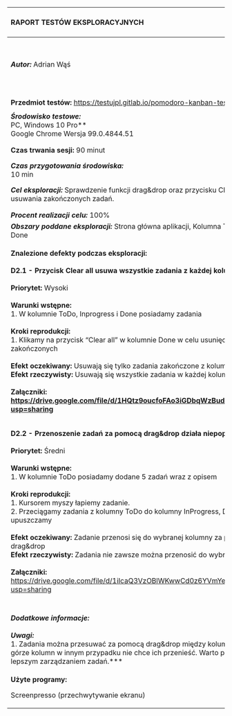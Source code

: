

|**RAPORT TESTÓW EKSPLORACYJNYCH**|***Wersja dokumentu:*** Raport Nr 2|
| :- | :- |
|***Autor:*** Adrian Wąś|***Data i godzina rozpoczęcia testów:***<br>24.03.2022r. 14:30|
|||
|||
|**Przedmiot testów:** https://testujpl.gitlab.io/pomodoro-kanban-test/|
||
|***Środowisko testowe:*** <br>PC, Windows 10 Pro**<br>Google Chrome     Wersja 99.0.4844.51|
||
||
|**Czas trwania sesji:** 90 minut|
|***Czas przygotowania środowiska:*** <br>10 min|***Czas eksploracji:***<br>50 min|***Czas raportowania:***<br>30 min|
|***Cel eksploracji:*** Sprawdzenie funkcji drag&drop oraz przycisku Clear all do usuwania zakończonych zadań. |
||
||
|***Procent realizacji celu:*** 100%|
|***Obszary poddane eksploracji:*** Strona główna aplikacji, Kolumna ToDo, InProgress, Done|
|<p>**Znalezione defekty podczas eksploracji:<br><br>D2.1 - Przycisk Clear all usuwa wszystkie zadania z każdej kolumny.<br><br>Priorytet:** Wysoki<br><br>**Warunki wstępne:**<br>1. W kolumnie ToDo, Inprogress i Done posiadamy zadania<br><br>**Kroki reprodukcji:**<br>1. Klikamy na przycisk “Clear all” w kolumnie Done w celu usunięcia zadań zakończonych<br><br>**Efekt oczekiwany:** Usuwają się tylko zadania zakończone z kolumny Done<br>**Efekt rzeczywisty:** Usuwają się wszystkie zadania w każdej kolumnie. <br><br>**Załączniki:<br><https://drive.google.com/file/d/1HQtz9oucfoFAo3iGDbqWzBudVBbYUZ_y/view?usp=sharing>**</p><p></p><p></p><p><br>**D2.2 -  Przenoszenie zadań za pomocą drag&drop działa niepoprawnie.<br><br>Priorytet:** Średni<br><br>**Warunki wstępne:**<br>1. W kolumnie ToDo posiadamy dodane 5 zadań wraz z opisem<br><br>**Kroki reprodukcji:**<br>1. Kursorem myszy łapiemy zadanie.<br>2. Przeciągamy zadania z kolumny ToDo do kolumny InProgress, Done i upuszczamy<br><br>**Efekt oczekiwany:** Zadanie przenosi się do wybranej kolumny za pomocą drag&drop<br>**Efekt rzeczywisty:** Zadania nie zawsze można przenosić do wybranych kolumn<br><br>**Załączniki:**<br><https://drive.google.com/file/d/1iIcaQ3VzOBlWKwwCd0z6YVmYeGfmCTSF/view?usp=sharing></p>|
||
||
||
||
|***Dodatkowe informacje:<br><br>Uwagi:***<br>1. Zadania można przesuwać za pomocą drag&drop między kolumnami tylko na górze kolumn w innym przypadku nie chce ich przenieść. Warto pomyśleć nad lepszym zarządzaniem zadań.***<br>|
|<p>**Użyte programy:** </p><p>Screenpresso (przechwytywanie ekranu)</p>|

